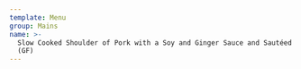 ```yaml
---
template: Menu
group: Mains
name: >-
  Slow Cooked Shoulder of Pork with a Soy and Ginger Sauce and Sautéed Cabbage
  (GF)
---
```

